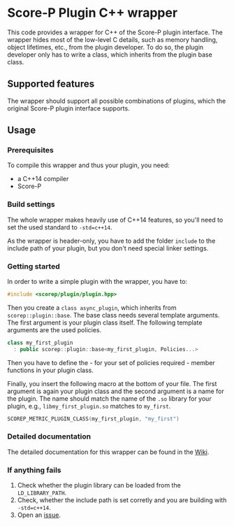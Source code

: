 Score-P Plugin C++ wrapper
==========================

This code provides a wrapper for C++ of the Score-P plugin interface.
The wrapper hides most of the low-level C details, such as memory handling, object lifetimes, etc.,
from the plugin developer. To do so, the plugin developer only has to write a class, which inherits
from the plugin base class.

Supported features
------------------

The wrapper should support all possible combinations of plugins, which the original Score-P plugin
interface supports.

Usage
-----

### Prerequisites

To compile this wrapper and thus your plugin, you need:

*   a C++14 compiler
*   Score-P

### Build settings

The whole wrapper makes heavily use of C++14 features, so you'll need to set the used standard to
`-std=c++14`.

As the wrapper is header-only, you have to add the folder `include` to the include path of your
plugin, but you don't need special linker settings.

### Getting started

In order to write a simple plugin with the wrapper, you have to:

```c++
#include <scorep/plugin/plugin.hpp>
```

Then you create a `class async_plugin`, which inherits from `scorep::plugin::base`. The base class
needs several template arguments. The first argument is your plugin class itself. The following
template arguments are the used policies.

```c++
class my_first_plugin
  : public scorep::plugin::base<my_first_plugin, Policies...>
```

Then you have to define the - for your set of policies required - member functions in your plugin
class.

Finally, you insert the following macro at the bottom of your file. The first argument is again
your plugin class and the second argument is a name for the plugin. The name should match the
name of the `.so` library for your plugin, e.g., `libmy_first_plugin.so` matches to
`my_first`.

```c++
SCOREP_METRIC_PLUGIN_CLASS(my_first_plugin, "my_first")
```

### Detailed documentation

The detailed documentation for this wrapper can be found in the
[Wiki](https://github.com/score-p/scorep_plugin_cxx_wrapper/wiki).

### If anything fails

1.  Check whether the plugin library can be loaded from the `LD_LIBRARY_PATH`.
2.  Check, whether the include path is set corretly and you are building with `-std=c++14`.
3.  Open an [issue](https://github.com/bmario/scorep_plugin_cxx_wrapper/issues).
